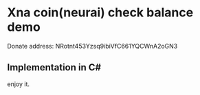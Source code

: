 
Xna coin(neurai) check balance demo
===============

Donate address:
NRotnt453Yzsq9ibiVfC661YQCWnA2oGN3

Implementation in C#
----------------------------

enjoy it.
